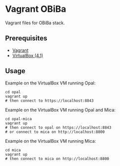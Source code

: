 Vagrant OBiBa
=============

Vagrant files for OBiBa stack.

## Prerequisites

* [Vagrant](http://www.vagrantup.com/)
* [VirtualBox (4.1)](https://www.virtualbox.org/)

## Usage

Example on the VirtualBox VM running Opal:

	cd opal
	vagrant up
	# then connect to https://localhost:8843

Example on the VirtualBox VM running Opal and Mica:

	cd opal-mica
	vagrant up
	# then connect to opal on https://localhost:8843
	# or connect to mica on http://localhost:8800

Example on the VirtualBox VM running Mica:

	cd mica
	vagrant up
	# then connect to mica on http://localhost:8800

